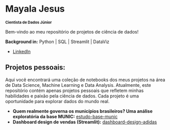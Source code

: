 # Mayala Jesus
<sub>**Cientista de Dados Júnior**</sub>

Bem-vindo ao meu repositório de projetos de ciência de dados!

**Background in:** Python | SQL | Streamlit | DataViz

* [LinkedIn](https://www.linkedin.com/in/mayala-jesus/)

## Projetos pessoais:
Aqui você encontrará uma coleção de notebooks dos meus projetos na área de Data Science, Machine Learning e Data Analysis. 
Atualmente, este repositório contém apenas projetos pessoais que refletem minhas habilidades e paixão pela ciência de dados. 
Cada projeto é uma oportunidade para explorar dados do mundo real.

* **Quem realmente governa os municípios brasileiros? Uma análise exploratória da base MUNIC:** [estudo-base-munic](https://github.com/mayalajesus/datascience/blob/main/analise_basemunic/estudo_basemunic.ipynb)
* **Dashboard design de vendas (Streamlit):** [dashboard-design-adidas](https://datascience-hvyq75nlpq59nvefpznfdm.streamlit.app/)


